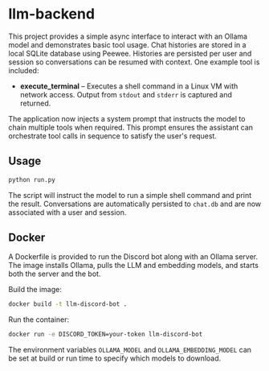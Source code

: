 # llm-backend

This project provides a simple async interface to interact with an Ollama model
and demonstrates basic tool usage. Chat histories are stored in a local SQLite
database using Peewee. Histories are persisted per user and session so
conversations can be resumed with context. One example tool is included:

* **execute_terminal** – Executes a shell command in a Linux VM with network
  access. Output from ``stdout`` and ``stderr`` is captured and returned.

The application now injects a system prompt that instructs the model to chain
multiple tools when required. This prompt ensures the assistant can orchestrate
tool calls in sequence to satisfy the user's request.

## Usage

```bash
python run.py
```

The script will instruct the model to run a simple shell command and print the result. Conversations are automatically persisted to `chat.db` and are now associated with a user and session.

## Docker

A Dockerfile is provided to run the Discord bot along with an Ollama server. The image installs Ollama, pulls the LLM and embedding models, and starts both the server and the bot.

Build the image:

```bash
docker build -t llm-discord-bot .
```

Run the container:

```bash
docker run -e DISCORD_TOKEN=your-token llm-discord-bot
```

The environment variables `OLLAMA_MODEL` and `OLLAMA_EMBEDDING_MODEL` can be set at build or run time to specify which models to download.
